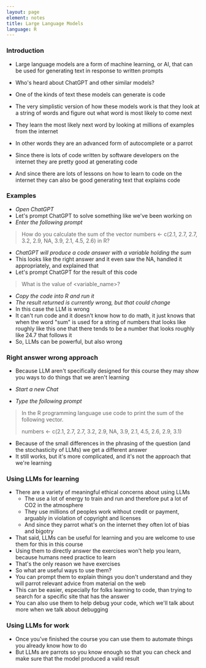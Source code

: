 ```yaml
---
layout: page
element: notes
title: Large Language Models
language: R
---
```


### Introduction

* Large language models are a form of machine learning, or AI, that can be used for generating text in response to written prompts
* Who's heard about ChatGPT and other similar models?
* One of the kinds of text these models can generate is code

* The very simplistic version of how these models work is that they look at a string of words and figure out what word is most likely to come next
* They learn the most likely next word by looking at millions of examples from the internet
* In other words they are an advanced form of autocomplete or a parrot

* Since there is lots of code written by software developers on the internet they are pretty good at generating code
* And since there are lots of lessons on how to learn to code on the internet they can also be good generating text that explains code

### Examples

* *Open ChatGPT*
* Let's prompt ChatGPT to solve something like we've been working on
* *Enter the following prompt*

> How do you calculate the sum of the vector numbers <- c(2.1, 2.7, 2.7, 3.2, 2.9, NA, 3.9, 2.1, 4.5, 2.6) in R?

* *ChatGPT will produce a code answer with a variable holding the sum*
* This looks like the right answer and it even saw the NA, handled it appropriately, and explained that
* Let's prompt ChatGPT for the result of this code

> What is the value of <variable_name>?

* *Copy the code into R and run it*
* *The result returned is currently wrong, but that could change*
* In this case the LLM is wrong
* It can't run code and it doesn't know how to do math, it just knows that when the word "sum" is used for a string of numbers that looks like roughly like this one that there tends to be a number that looks roughly like 24.7 that follows it
* So, LLMs can be powerful, but also wrong 

### Right answer wrong approach

* Because LLM aren't specifically designed for this course they may show you ways to do things that we aren't learning

* *Start a new Chat*
* *Type the following prompt*

> In the R programming language use code to print the sum of the following vector.
>
> numbers <- c(2.1, 2.7, 2.7, 3.2, 2.9, NA, 3.9, 2.1, 4.5, 2.6, 2.9, 3.1)

* Because of the small differences in the phrasing of the question (and the stochasticity of LLMs) we get a different answer
* It still works, but it's more complicated, and it's not the approach that we're learning

### Using LLMs for learning

* There are a variety of meaningful ethical concerns about using LLMs
    * The use a lot of energy to train and run and therefore put a lot of CO2 in the atmosphere
    * They use millions of peoples work without credit or payment, arguably in violation of copyright and licenses
    * And since they parrot what's on the internet they often lot of bias and bigotry
* That said, LLMs can be useful for learning and you are welcome to use them for this in this course
* Using them to directly answer the exercises won't help you learn, because humans need practice to learn
* That's the only reason we have exercises
* So what are useful ways to use them?
* You can prompt them to explain things you don't understand and they will parrot relevant advice from material on the web
* This can be easier, especially for folks learning to code, than trying to search for a specific site that has the answer
* You can also use them to help debug your code, which we'll talk about more when we talk about debugging

### Using LLMs for work

* Once you've finished the course you can use them to automate things you already know how to do
* But LLMs are parrots so you know enough so that you can check and make sure that the model produced a valid result
